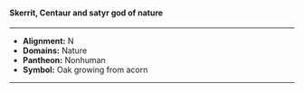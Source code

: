 #### Skerrit, Centaur and satyr god of nature
___

- **Alignment:** N
- **Domains:** Nature
- **Pantheon:** Nonhuman
- **Symbol:** Oak growing from acorn
___
